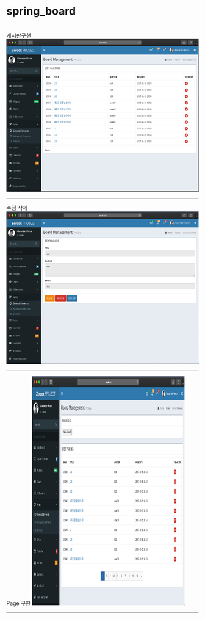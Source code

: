 # spring_board
<br>
게시판구현
<img src="/src/main/resources/images/1.png" width="600" height="400">
<br>
<hr>
수정 삭제
<img src="/src/main/resources/images/2.png" width="600" height="400">
<br>
<hr>
Page 구현
<img src="/src/main/resources/images/3.png" width="400" height="600">
<br>
<hr>

